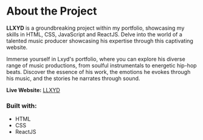 # About the Project

**LLXYD** is a groundbreaking project within my portfolio, showcasing my skills in HTML, CSS, JavaScript and ReactJS. Delve into the world of a talented music producer showcasing his expertise through this captivating website.

Immerse yourself in Lxyd's portfolio, where you can explore his diverse range of music productions, from soulful instrumentals to energetic hip-hop beats. Discover the essence of his work, the emotions he evokes through his music, and the stories he narrates through sound.

**Live Website:** [LLXYD](https://www.llxyd-rap.com/)

 ### Built with:
 - HTML
 - CSS
 - ReactJS
